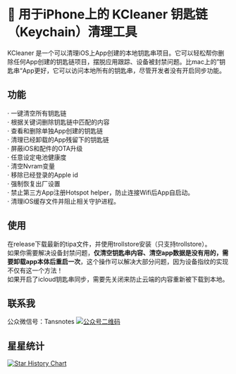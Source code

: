 # 🔑 用于iPhone上的 KCleaner 钥匙链（Keychain）清理工具
KCleaner 是一个可以清理iOS上App创建的本地钥匙串项目。它可以轻松帮你删除任何App创建的钥匙链项目，摆脱应用跟踪、设备被封禁问题。比mac上的”钥匙串“App更好，它可以访问本地所有的钥匙串，尽管开发者没有开启同步功能。
## 功能
· 一键清空所有钥匙链     
· 根据关键词删除钥匙链中匹配的内容    
· 查看和删除单独App创建的钥匙链   
· 清理已经卸载的App残留下的钥匙链  
· 屏蔽iOS和配件的OTA升级   
· 任意设定电池健康度   
· 清空Nvram变量   
· 移除已经登录的Apple id   
· 强制恢复出厂设置      
· 禁止第三方App注册Hotspot helper，防止连接Wifi后App自启动。      
· 清理iOS缓存文件并阻止相关守护进程。
## 使用
在release下载最新的tipa文件，并使用trollstore安装（只支持trollstore）。       
如果你需要解决设备封禁问题，**仅清空钥匙串内容、清空app数据是没有用的，需要卸载app本体后重启一次**，这个操作可以解决大部分问题，因为设备指纹的实现不仅有这一个方法！      
如果开启了icloud钥匙串同步，需要先关闭来防止云端的内容重新被下载到本地。
## 联系我
公众微信号：Tansnotes
[![公众号二维码](https://github.com/tansnote/kcc/blob/main/wx.png)]()
## 星星统计

[![Star History Chart](https://api.star-history.com/svg?repos=tansnote/kcc&type=Date)](https://star-history.com/#tansnote/kcc&Date)
